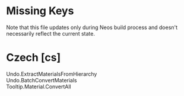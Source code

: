 # Missing Keys
Note that this file updates only during Neos build process and doesn't necessarily reflect the current state.

# Czech [cs]
Undo.ExtractMaterialsFromHierarchy  
Undo.BatchConvertMaterials  
Tooltip.Material.ConvertAll  

